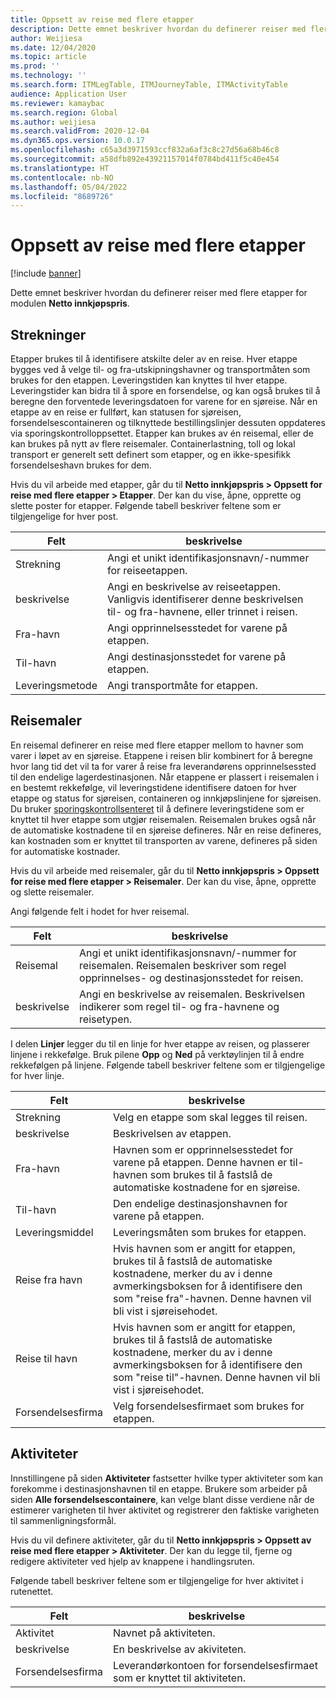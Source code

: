 ```yaml
---
title: Oppsett av reise med flere etapper
description: Dette emnet beskriver hvordan du definerer reiser med flere etapper for modulen Netto innkjøpspris.
author: Weijiesa
ms.date: 12/04/2020
ms.topic: article
ms.prod: ''
ms.technology: ''
ms.search.form: ITMLegTable, ITMJourneyTable, ITMActivityTable
audience: Application User
ms.reviewer: kamaybac
ms.search.region: Global
ms.author: weijiesa
ms.search.validFrom: 2020-12-04
ms.dyn365.ops.version: 10.0.17
ms.openlocfilehash: c65a3d3971593ccf832a6af3c8c27d56a68b46c8
ms.sourcegitcommit: a58dfb892e43921157014f0784bd411f5c40e454
ms.translationtype: HT
ms.contentlocale: nb-NO
ms.lasthandoff: 05/04/2022
ms.locfileid: "8689726"
---
```

# <a name="multi-leg-journey-setup"></a>Oppsett av reise med flere etapper

[!include [banner](../../includes/banner.md)]

Dette emnet beskriver hvordan du definerer reiser med flere etapper for modulen **Netto innkjøpspris**.

## <a name="legs"></a>Strekninger

Etapper brukes til å identifisere atskilte deler av en reise. Hver etappe bygges ved å velge til- og fra-utskipningshavner og transportmåten som brukes for den etappen. Leveringstiden kan knyttes til hver etappe. Leveringstider kan bidra til å spore en forsendelse, og kan også brukes til å beregne den forventede leveringsdatoen for varene for en sjøreise. Når en etappe av en reise er fullført, kan statusen for sjøreisen, forsendelsescontaineren og tilknyttede bestillingslinjer dessuten oppdateres via sporingskontrolloppsettet. Etapper kan brukes av én reisemal, eller de kan brukes på nytt av flere reisemaler. Containerlastning, toll og lokal transport er generelt sett definert som etapper, og en ikke-spesifikk forsendelseshavn brukes for dem.

Hvis du vil arbeide med etapper, går du til **Netto innkjøpspris \> Oppsett for reise med flere etapper \> Etapper**. Der kan du vise, åpne, opprette og slette poster for etapper. Følgende tabell beskriver feltene som er tilgjengelige for hver post.

| Felt | beskrivelse |
|---|---|
| Strekning | Angi et unikt identifikasjonsnavn/-nummer for reiseetappen. |
| beskrivelse | Angi en beskrivelse av reiseetappen. Vanligvis identifiserer denne beskrivelsen til- og fra-havnene, eller trinnet i reisen. |
| Fra-havn | Angi opprinnelsesstedet for varene på etappen. |
| Til-havn | Angi destinasjonsstedet for varene på etappen. |
| Leveringsmetode | Angi transportmåte for etappen. |

## <a name="journey-templates"></a>Reisemaler

En reisemal definerer en reise med flere etapper mellom to havner som varer i løpet av en sjøreise. Etappene i reisen blir kombinert for å beregne hvor lang tid det vil ta for varer å reise fra leverandørens opprinnelsessted til den endelige lagerdestinasjonen. Når etappene er plassert i reisemalen i en bestemt rekkefølge, vil leveringstidene identifisere datoen for hver etappe og status for sjøreisen, containeren og innkjøpslinjene for sjøreisen. Du bruker [sporingskontrollsenteret](delivery-information-setup.md) til å definere leveringstidene som er knyttet til hver etappe som utgjør reisemalen. Reisemalen brukes også når de automatiske kostnadene til en sjøreise defineres. Når en reise defineres, kan kostnaden som er knyttet til transporten av varene, defineres på siden for automatiske kostnader.

Hvis du vil arbeide med reisemaler, går du til **Netto innkjøpspris \> Oppsett for reise med flere etapper \> Reisemaler**. Der kan du vise, åpne, opprette og slette reisemaler.

Angi følgende felt i hodet for hver reisemal.

| Felt | beskrivelse |
|---|---|
| Reisemal | Angi et unikt identifikasjonsnavn/-nummer for reisemalen. Reisemalen beskriver som regel opprinnelses- og destinasjonsstedet for reisen. |
| beskrivelse | Angi en beskrivelse av reisemalen. Beskrivelsen indikerer som regel til- og fra-havnene og reisetypen. |

I delen **Linjer** legger du til en linje for hver etappe av reisen, og plasserer linjene i rekkefølge. Bruk pilene **Opp** og **Ned** på verktøylinjen til å endre rekkefølgen på linjene. Følgende tabell beskriver feltene som er tilgjengelige for hver linje.

| Felt | beskrivelse |
|---|---|
| Strekning | Velg en etappe som skal legges til reisen. |
| beskrivelse | Beskrivelsen av etappen. |
| Fra-havn | Havnen som er opprinnelsesstedet for varene på etappen. Denne havnen er til-havnen som brukes til å fastslå de automatiske kostnadene for en sjøreise. |
| Til-havn | Den endelige destinasjonshavnen for varene på etappen. |
| Leveringsmiddel | Leveringsmåten som brukes for etappen. |
| Reise fra havn | Hvis havnen som er angitt for etappen, brukes til å fastslå de automatiske kostnadene, merker du av i denne avmerkingsboksen for å identifisere den som "reise fra"-havnen. Denne havnen vil bli vist i sjøreisehodet. |
| Reise til havn | Hvis havnen som er angitt for etappen, brukes til å fastslå de automatiske kostnadene, merker du av i denne avmerkingsboksen for å identifisere den som "reise til"-havnen. Denne havnen vil bli vist i sjøreisehodet. |
| Forsendelsesfirma | Velg forsendelsesfirmaet som brukes for etappen. |

## <a name="activities"></a>Aktiviteter

Innstillingene på siden **Aktiviteter** fastsetter hvilke typer aktiviteter som kan forekomme i destinasjonshavnen til en etappe. Brukere som arbeider på siden **Alle forsendelsescontainere**, kan velge blant disse verdiene når de estimerer varigheten til hver aktivitet og registrerer den faktiske varigheten til sammenligningsformål.

Hvis du vil definere aktiviteter, går du til **Netto innkjøpspris \> Oppsett av reise med flere etapper \> Aktiviteter**. Der kan du legge til, fjerne og redigere aktiviteter ved hjelp av knappene i handlingsruten.

Følgende tabell beskriver feltene som er tilgjengelige for hver aktivitet i rutenettet.

| Felt | beskrivelse |
|---|---|
| Aktivitet | Navnet på aktiviteten. |
| beskrivelse | En beskrivelse av akiviteten. |
| Forsendelsesfirma | Leverandørkontoen for forsendelsesfirmaet som er knyttet til aktiviteten. |
